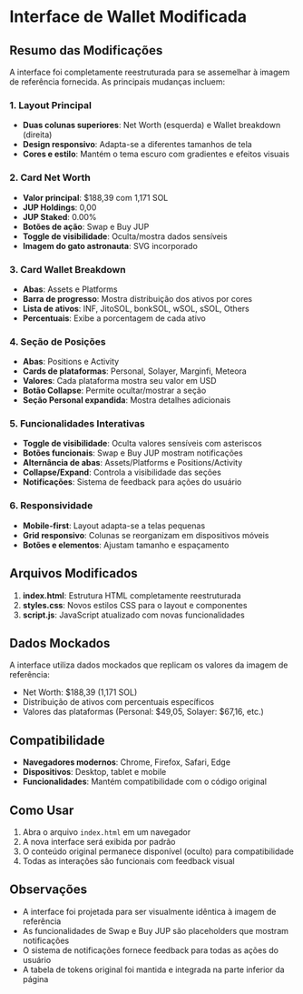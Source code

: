 # Interface de Wallet Modificada

## Resumo das Modificações

A interface foi completamente reestruturada para se assemelhar à imagem de referência fornecida. As principais mudanças incluem:

### 1. Layout Principal
- **Duas colunas superiores**: Net Worth (esquerda) e Wallet breakdown (direita)
- **Design responsivo**: Adapta-se a diferentes tamanhos de tela
- **Cores e estilo**: Mantém o tema escuro com gradientes e efeitos visuais

### 2. Card Net Worth
- **Valor principal**: $188,39 com 1,171 SOL
- **JUP Holdings**: 0,00
- **JUP Staked**: 0.00%
- **Botões de ação**: Swap e Buy JUP
- **Toggle de visibilidade**: Oculta/mostra dados sensíveis
- **Imagem do gato astronauta**: SVG incorporado

### 3. Card Wallet Breakdown
- **Abas**: Assets e Platforms
- **Barra de progresso**: Mostra distribuição dos ativos por cores
- **Lista de ativos**: INF, JitoSOL, bonkSOL, wSOL, sSOL, Others
- **Percentuais**: Exibe a porcentagem de cada ativo

### 4. Seção de Posições
- **Abas**: Positions e Activity
- **Cards de plataformas**: Personal, Solayer, Marginfi, Meteora
- **Valores**: Cada plataforma mostra seu valor em USD
- **Botão Collapse**: Permite ocultar/mostrar a seção
- **Seção Personal expandida**: Mostra detalhes adicionais

### 5. Funcionalidades Interativas
- **Toggle de visibilidade**: Oculta valores sensíveis com asteriscos
- **Botões funcionais**: Swap e Buy JUP mostram notificações
- **Alternância de abas**: Assets/Platforms e Positions/Activity
- **Collapse/Expand**: Controla a visibilidade das seções
- **Notificações**: Sistema de feedback para ações do usuário

### 6. Responsividade
- **Mobile-first**: Layout adapta-se a telas pequenas
- **Grid responsivo**: Colunas se reorganizam em dispositivos móveis
- **Botões e elementos**: Ajustam tamanho e espaçamento

## Arquivos Modificados

1. **index.html**: Estrutura HTML completamente reestruturada
2. **styles.css**: Novos estilos CSS para o layout e componentes
3. **script.js**: JavaScript atualizado com novas funcionalidades

## Dados Mockados

A interface utiliza dados mockados que replicam os valores da imagem de referência:
- Net Worth: $188,39 (1,171 SOL)
- Distribuição de ativos com percentuais específicos
- Valores das plataformas (Personal: $49,05, Solayer: $67,16, etc.)

## Compatibilidade

- **Navegadores modernos**: Chrome, Firefox, Safari, Edge
- **Dispositivos**: Desktop, tablet e mobile
- **Funcionalidades**: Mantém compatibilidade com o código original

## Como Usar

1. Abra o arquivo `index.html` em um navegador
2. A nova interface será exibida por padrão
3. O conteúdo original permanece disponível (oculto) para compatibilidade
4. Todas as interações são funcionais com feedback visual

## Observações

- A interface foi projetada para ser visualmente idêntica à imagem de referência
- As funcionalidades de Swap e Buy JUP são placeholders que mostram notificações
- O sistema de notificações fornece feedback para todas as ações do usuário
- A tabela de tokens original foi mantida e integrada na parte inferior da página

